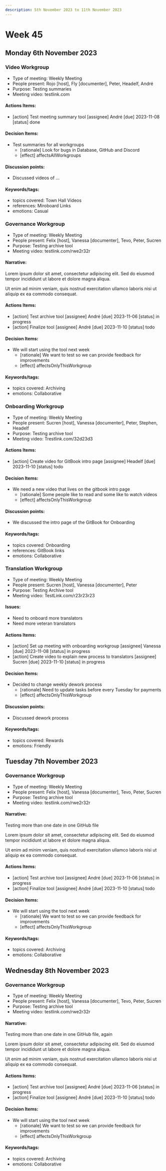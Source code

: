 ```yaml
---
description: 5th November 2023 to 11th November 2023
---
```


# Week 45

## Monday 6th November 2023




### Video Workgroup

- Type of meeting: Weekly Meeting
- People present: Rojo [host], Fly [documenter], Peter, Headelf, André
- Purpose: Testing summaries
- Meeting video: testlink.com

#### Actions Items:
- [action] Test meeting summary tool [assignee] André [due] 2023-11-08 [status] done

#### Decision Items:
- Test summaries for all workgroups
  - [rationale] Look for bugs in Database, GitHub and Discord
  - [effect] affectsAllWorkgroups

#### Discussion points:
- Discussed videos of ...

#### Keywords/tags:
- topics covered: Town Hall Videos
- references: Miroboard Links
- emotions: Casual

### Governance Workgroup

- Type of meeting: Weekly Meeting
- People present: Felix [host], Vanessa [documenter], Tevo, Peter, Sucren
- Purpose: Testing archive tool
- Meeting video: testlink.com/rwe2r32r

#### Narrative:

Lorem ipsum dolor sit amet, consectetur adipiscing elit. Sed do eiusmod tempor incididunt ut labore et dolore magna aliqua. 

Ut enim ad minim veniam, quis nostrud exercitation ullamco laboris nisi ut aliquip ex ea commodo consequat.

#### Actions Items:
- [action] Test archive tool [assignee] André [due] 2023-11-06 [status] in progress
- [action] Finalize tool [assignee] André [due] 2023-11-10 [status] todo

#### Decision Items:
- We will start using the tool next week
  - [rationale] We want to test so we can provide feedback for improvements
  - [effect] affectsOnlyThisWorkgroup

#### Keywords/tags:
- topics covered: Archiving
- emotions: Collaborative

### Onboarding Workgroup

- Type of meeting: Weekly Meeting
- People present: Sucren [host], Vanessa [documenter], Peter, Stephen, Headelf
- Purpose: Testing archive tool
- Meeting video: Trestlink.com/32d23d3

#### Actions Items:
- [action] Create video for GitBook intro page [assignee] Headelf [due] 2023-11-10 [status] todo

#### Decision Items:
- We need a new video that lives on the gitbook intro page
  - [rationale] Some people like to read and some like to watch videos
  - [effect] affectsOnlyThisWorkgroup

#### Discussion points:
- We discussed the intro page of the GitBook for Onboarding

#### Keywords/tags:
- topics covered: Onboarding
- references: GitBook links
- emotions: Collaborative

### Translation Workgroup

- Type of meeting: Weekly Meeting
- People present: Sucren [host], Vanessa [documenter], Peter
- Purpose: Testing Archive tool
- Meeting video: TestLink.com/r23r23r23

#### Issues:
- Need to onboard more translators
- Need more veteran translators

#### Actions Items:
- [action] Set up meeting with onboarding workgroup [assignee] Vanessa [due] 2023-11-08 [status] in progress
- [action] Create video to explain new process to translators [assignee] Sucren [due] 2023-11-10 [status] in progress

#### Decision Items:
- Decided to change weekly dework process
  - [rationale] Need to update tasks before every Tuesday for payments
  - [effect] affectsOnlyThisWorkgroup

#### Discussion points:
- Discussed dework process 

#### Keywords/tags:
- topics covered: Rewards
- emotions: Friendly
## Tuesday 7th November 2023

### Governance Workgroup

- Type of meeting: Weekly Meeting
- People present: Felix [host], Vanessa [documenter], Tevo, Peter, Sucren
- Purpose: Testing archive tool
- Meeting video: testlink.com/rwe2r32r

#### Narrative:

Testing more than one date in one GitHub file

Lorem ipsum dolor sit amet, consectetur adipiscing elit. Sed do eiusmod tempor incididunt ut labore et dolore magna aliqua. 

Ut enim ad minim veniam, quis nostrud exercitation ullamco laboris nisi ut aliquip ex ea commodo consequat.

#### Actions Items:
- [action] Test archive tool [assignee] André [due] 2023-11-06 [status] in progress
- [action] Finalize tool [assignee] André [due] 2023-11-10 [status] todo

#### Decision Items:
- We will start using the tool next week
  - [rationale] We want to test so we can provide feedback for improvements
  - [effect] affectsOnlyThisWorkgroup

#### Keywords/tags:
- topics covered: Archiving
- emotions: Collaborative
## Wednesday 8th November 2023

### Governance Workgroup

- Type of meeting: Weekly Meeting
- People present: Felix [host], Vanessa [documenter], Tevo, Peter, Sucren
- Purpose: Testing archive tool
- Meeting video: testlink.com/rwe2r32r

#### Narrative:
Testing more than one date in one GitHub file, again

Lorem ipsum dolor sit amet, consectetur adipiscing elit. Sed do eiusmod tempor incididunt ut labore et dolore magna aliqua. 

Ut enim ad minim veniam, quis nostrud exercitation ullamco laboris nisi ut aliquip ex ea commodo consequat.

#### Actions Items:
- [action] Test archive tool [assignee] André [due] 2023-11-06 [status] in progress
- [action] Finalize tool [assignee] André [due] 2023-11-10 [status] todo

#### Decision Items:
- We will start using the tool next week
  - [rationale] We want to test so we can provide feedback for improvements
  - [effect] affectsOnlyThisWorkgroup

#### Keywords/tags:
- topics covered: Archiving
- emotions: Collaborative